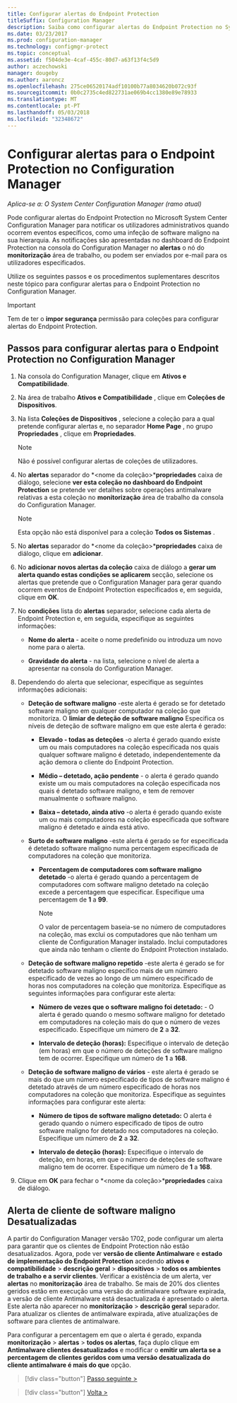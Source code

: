 ```yaml
---
title: Configurar alertas do Endpoint Protection
titleSuffix: Configuration Manager
description: Saiba como configurar alertas do Endpoint Protection no System Center Configuration Manager.
ms.date: 03/23/2017
ms.prod: configuration-manager
ms.technology: configmgr-protect
ms.topic: conceptual
ms.assetid: f504de3e-4caf-455c-80d7-a63f13f4c5d9
author: aczechowski
manager: dougeby
ms.author: aaroncz
ms.openlocfilehash: 275ce06520174adf10100b77a8034620b072c93f
ms.sourcegitcommit: 0b0c2735c4ed822731ae069b4cc1380e89e78933
ms.translationtype: MT
ms.contentlocale: pt-PT
ms.lasthandoff: 05/03/2018
ms.locfileid: "32348672"
---
```

#  <a name="configure-alerts-for-endpoint-protection-in-configuration-manager"></a>Configurar alertas para o Endpoint Protection no Configuration Manager

*Aplica-se a: O System Center Configuration Manager (ramo atual)*

 Pode configurar alertas do Endpoint Protection no Microsoft System Center Configuration Manager para notificar os utilizadores administrativos quando ocorrem eventos específicos, como uma infeção de software maligno na sua hierarquia. As notificações são apresentadas no dashboard do Endpoint Protection na consola do Configuration Manager no **alertas** o nó do **monitorização** área de trabalho, ou podem ser enviados por e-mail para os utilizadores especificados.

 Utilize os seguintes passos e os procedimentos suplementares descritos neste tópico para configurar alertas para o Endpoint Protection no Configuration Manager.

> [!IMPORTANT]
>  Tem de ter o **impor segurança** permissão para coleções para configurar alertas do Endpoint Protection.

## <a name="steps-to-configure-alerts-for-endpoint-protection-in-configuration-manager"></a>Passos para configurar alertas para o Endpoint Protection no Configuration Manager

1.  Na consola do Configuration Manager, clique em **Ativos e Compatibilidade**.

2.  Na área de trabalho **Ativos e Compatibilidade** , clique em **Coleções de Dispositivos**.

3.  Na lista **Coleções de Dispositivos** , selecione a coleção para a qual pretende configurar alertas e, no separador **Home Page** , no grupo **Propriedades** , clique em **Propriedades**.

    > [!NOTE]
    >  Não é possível configurar alertas de coleções de utilizadores.

4.  No **alertas** separador do *<nome da coleção\>***propriedades** caixa de diálogo, selecione **ver esta coleção no dashboard do Endpoint Protection** se pretende ver detalhes sobre operações antimalware relativas a esta coleção no **monitorização** área de trabalho da consola do Configuration Manager.

    > [!NOTE]
    >  Esta opção não está disponível para a coleção **Todos os Sistemas** .

5.  No **alertas** separador do *<nome da coleção\>***propriedades** caixa de diálogo, clique em **adicionar**.

6.  No **adicionar novos alertas da coleção** caixa de diálogo a **gerar um alerta quando estas condições se aplicarem** secção, selecione os alertas que pretende que o Configuration Manager para gerar quando ocorrem eventos de Endpoint Protection especificados e, em seguida, clique em **OK**.

7.  No **condições** lista do **alertas** separador, selecione cada alerta de Endpoint Protection e, em seguida, especifique as seguintes informações:

    -   **Nome do alerta** - aceite o nome predefinido ou introduza um novo nome para o alerta.

    -   **Gravidade do alerta** - na lista, selecione o nível de alerta a apresentar na consola do Configuration Manager.

8.  Dependendo do alerta que selecionar, especifique as seguintes informações adicionais:

    -   **Deteção de software maligno** -este alerta é gerado se for detetado software maligno em qualquer computador na coleção que monitoriza. O **limiar de deteção de software maligno** Especifica os níveis de deteção de software maligno em que este alerta é gerado:

        -   **Elevado - todas as deteções** -o alerta é gerado quando existe um ou mais computadores na coleção especificada nos quais qualquer software maligno é detetado, independentemente da ação demora o cliente do Endpoint Protection.

        -   **Médio – detetado, ação pendente** - o alerta é gerado quando existe um ou mais computadores na coleção especificada nos quais é detetado software maligno, e tem de remover manualmente o software maligno.

        -   **Baixa – detetado, ainda ativo** -o alerta é gerado quando existe um ou mais computadores na coleção especificada que software maligno é detetado e ainda está ativo.

    -   **Surto de software maligno** -este alerta é gerado se for especificada é detetado software maligno numa percentagem especificada de computadores na coleção que monitoriza.

        -   **Percentagem de computadores com software maligno detetado** -o alerta é gerado quando a percentagem de computadores com software maligno detetado na coleção excede a percentagem que especificar. Especifique uma percentagem de **1** a **99**.

            > [!NOTE]
            >  O valor de percentagem baseia-se no número de computadores na coleção, mas exclui os computadores que não tenham um cliente de Configuration Manager instalado. Inclui computadores que ainda não tenham o cliente do Endpoint Protection instalado.

    -   **Deteção de software maligno repetido** -este alerta é gerado se for detetado software maligno específico mais de um número especificado de vezes ao longo de um número especificado de horas nos computadores na coleção que monitoriza. Especifique as seguintes informações para configurar este alerta:

        -   **Número de vezes que o software maligno foi detetado:** - O alerta é gerado quando o mesmo software maligno for detetado em computadores na coleção mais do que o número de vezes especificado. Especifique um número de **2** a **32**.

        -   **Intervalo de deteção (horas):** Especifique o intervalo de deteção (em horas) em que o número de deteções de software maligno tem de ocorrer. Especifique um número de **1** a **168**.

    -   **Deteção de software maligno de vários** - este alerta é gerado se mais do que um número especificado de tipos de software maligno é detetado através de um número especificado de horas nos computadores na coleção que monitoriza. Especifique as seguintes informações para configurar este alerta:

        -   **Número de tipos de software maligno detetado:** O alerta é gerado quando o número especificado de tipos de outro software maligno for detetado nos computadores na coleção. Especifique um número de **2** a **32**.

        -   **Intervalo de deteção (horas):** Especifique o intervalo de deteção, em horas, em que o número de deteções de software maligno tem de ocorrer. Especifique um número de **1** a **168**.

9. Clique em **OK** para fechar o *<nome da coleção\>***propriedades** caixa de diálogo.  

## <a name="alert-for-outdated-malware-client"></a>Alerta de cliente de software maligno Desatualizadas

A partir do Configuration Manager versão 1702, pode configurar um alerta para garantir que os clientes de Endpoint Protection não estão desatualizados. Agora, pode ver **versão de cliente Antimalware** e **estado de implementação do Endpoint Protection** acedendo **ativos e compatibilidade** > **descrição geral** > **dispositivos** > **todos os ambientes de trabalho e a servir clientes**. Verificar a existência de um alerta, ver **alertas** no **monitorização** área de trabalho. Se mais de 20% dos clientes geridos estão em execução uma versão do antimalware software expirada, a versão de cliente Antimalware está desactualizada é apresentado o alerta. Este alerta não aparecer no **monitorização** > **descrição geral** separador. Para atualizar os clientes de antimalware expirada, ative atualizações de software para clientes de antimalware.

Para configurar a percentagem em que o alerta é gerado, expanda **monitorização** > **alertas** > **todos os alertas**, faça duplo clique em **Antimalware clientes desatualizados** e modificar o **emitir um alerta se a percentagem de clientes geridos com uma versão desatualizada do cliente antimalware é mais do que** opção.

> [!div class="button"]
[Passo seguinte >](endpoint-definition-updates.md)

> [!div class="button"]
[Volta >](endpoint-protection-site-role.md)
